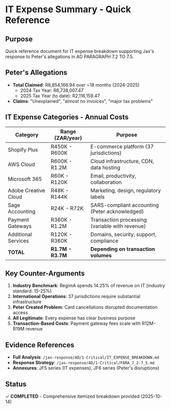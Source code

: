 # IT Expense Summary - Quick Reference

## Purpose
Quick reference document for IT expense breakdown supporting Jax's response to Peter's allegations in AD PARAGRAPH 7.2 TO 7.5.

## Peter's Allegations
- **Total Claimed**: R8,854,166.94 over ~18 months (2024-2025)
  - 2024 Tax Year: R6,738,007.47
  - 2025 Tax Year (to date): R2,116,159.47
- **Claims**: "Unexplained", "almost no invoices", "major tax problems"

## IT Expense Categories - Annual Costs

| Category | Range (ZAR/year) | Purpose |
|----------|------------------|---------|
| Shopify Plus | R450K - R600K | E-commerce platform (37 jurisdictions) |
| AWS Cloud | R600K - R1.2M | Cloud infrastructure, CDN, data hosting |
| Microsoft 365 | R60K - R120K | Email, productivity, collaboration |
| Adobe Creative Cloud | R48K - R144K | Marketing, design, regulatory labels |
| Sage Accounting | R24K - R72K | SARS-compliant accounting (Peter acknowledged) |
| Payment Gateways | R360K - R1.2M | Transaction processing (variable with revenue) |
| Additional Services | R120K - R360K | Domains, security, support, compliance |
| **TOTAL** | **R1.7M - R3.7M** | **Depending on transaction volumes** |

## Key Counter-Arguments

1. **Industry Benchmark**: RegimA spends 14.25% of revenue on IT (industry standard: 15-25%)
2. **International Operations**: 37 jurisdictions require substantial infrastructure
3. **Peter Created Problem**: Card cancellations disrupted documentation access
4. **All Legitimate**: Every expense has clear business purpose
5. **Transaction-Based Costs**: Payment gateway fees scale with R12M-R19M revenue

## Evidence References
- **Full Analysis**: `/jax-response/AD/1-Critical/IT_EXPENSE_BREAKDOWN.md`
- **Response Strategy**: `/jax-response/AD/1-Critical/PARA_7_2-7_5.md`
- **Annexures**: JF5 series (IT expenses), JF6 series (Peter's disruptions)

## Status
✓ **COMPLETED** - Comprehensive itemized breakdown provided (2025-10-14)
